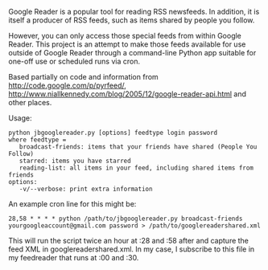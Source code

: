 Google Reader is a popular tool for reading RSS newsfeeds. In addition, it is itself a producer of RSS feeds, such as items shared by people you follow.

However, you can only access those special feeds from within Google Reader. This project is an attempt to make those feeds available for use outside of Google Reader through a command-line Python app suitable for one-off use or scheduled runs via cron.

Based partially on code and information from http://code.google.com/p/pyrfeed/, http://www.niallkennedy.com/blog/2005/12/google-reader-api.html and other places.

Usage:
```
python jbgooglereader.py [options] feedtype login password
where feedtype =
   broadcast-friends: items that your friends have shared (People You Follow)
   starred: items you have starred
   reading-list: all items in your feed, including shared items from friends
options:
   -v/--verbose: print extra information
```

An example cron line for this might be:

`28,58 * * * * python /path/to/jbgooglereader.py broadcast-friends yourgoogleaccount@gmail.com password > /path/to/googlereadershared.xml`

This will run the script twice an hour at :28 and :58 after and capture the feed XML in googlereadershared.xml. In my case, I subscribe to this file in my feedreader that runs at :00 and :30.